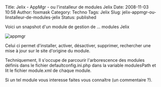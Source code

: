 Title: Jelix - AppMgr - ou l'installeur de modules Jelix
Date: 2008-11-03 10:58
Author: foxmask
Category: Techno
Tags: Jelix
Slug: jelix-appmgr-ou-linstalleur-de-modules-jelix
Status: published

Voici un snapshot d'un module de gestion de ... modules Jelix

![appmgr](/public/images/appmgr.jpg)

Celui ci permet d'installer, activer, désactiver, supprimer, rechercher
une mise à jour sur le site d'origine du module.

Techniquement, Il s'occupe de parcourir l'arborescence des modules
définis dans le fichier defaultconfig.ini.php dans la variable
modulesPath et lit le fichier module.xml de chaque module.

Si un tel module vous interesse faites vous connaître (un commentaire
?).

